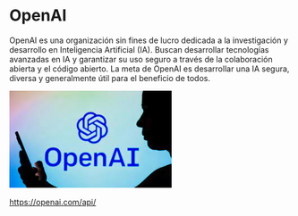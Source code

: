 
# OpenAI

OpenAI es una organización sin fines de lucro dedicada a la investigación y desarrollo en Inteligencia Artificial (IA). Buscan desarrollar tecnologías avanzadas en IA y garantizar su uso seguro a través de la colaboración abierta y el código abierto. La meta de OpenAI es desarrollar una IA segura, diversa y generalmente útil para el beneficio de todos.

![imagen](img/2022-12-20-20-16-10.png)

https://openai.com/api/


